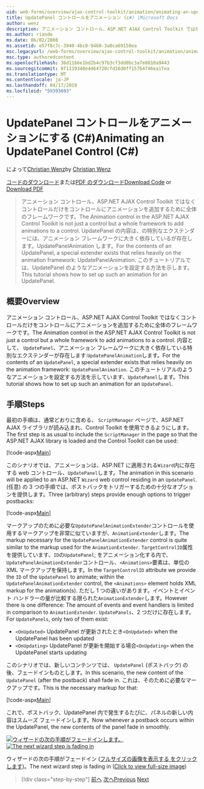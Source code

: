 ```yaml
---
uid: web-forms/overview/ajax-control-toolkit/animation/animating-an-updatepanel-control-cs
title: UpdatePanel コントロールをアニメーション (c#) |Microsoft Docs
author: wenz
description: アニメーション コントロール、ASP.NET AJAX Control Toolkit ではなくコントロールだけをコントロールにアニメーションを追加するために全体のフレームワークです。 内容として、.
ms.author: riande
ms.date: 06/02/2008
ms.assetid: e57f8c7c-3940-4bc0-9468-3a0ca69158ea
msc.legacyurl: /web-forms/overview/ajax-control-toolkit/animation/animating-an-updatepanel-control-cs
msc.type: authoredcontent
ms.openlocfilehash: 36d1166e1bd2b4c97b3cf3dd0bc3a7e8010a9443
ms.sourcegitcommit: 0f1119340e4464720cfd16d0ff15764746ea1fea
ms.translationtype: MT
ms.contentlocale: ja-JP
ms.lasthandoff: 04/17/2019
ms.locfileid: "59393693"
---
```

# <a name="animating-an-updatepanel-control-c"></a><span data-ttu-id="a7a63-104">UpdatePanel コントロールをアニメーションにする (C#)</span><span class="sxs-lookup"><span data-stu-id="a7a63-104">Animating an UpdatePanel Control (C#)</span></span>

<span data-ttu-id="a7a63-105">によって[Christian Wenz](https://github.com/wenz)</span><span class="sxs-lookup"><span data-stu-id="a7a63-105">by [Christian Wenz](https://github.com/wenz)</span></span>

<span data-ttu-id="a7a63-106">[コードのダウンロード](http://download.microsoft.com/download/9/3/f/93f8daea-bebd-4821-833b-95205389c7d0/UpdatePanelAnimation1.cs.zip)または[PDF のダウンロード](http://download.microsoft.com/download/b/6/a/b6ae89ee-df69-4c87-9bfb-ad1eb2b23373/updatepanelanimation1CS.pdf)</span><span class="sxs-lookup"><span data-stu-id="a7a63-106">[Download Code](http://download.microsoft.com/download/9/3/f/93f8daea-bebd-4821-833b-95205389c7d0/UpdatePanelAnimation1.cs.zip) or [Download PDF](http://download.microsoft.com/download/b/6/a/b6ae89ee-df69-4c87-9bfb-ad1eb2b23373/updatepanelanimation1CS.pdf)</span></span>

> <span data-ttu-id="a7a63-107">アニメーション コントロール、ASP.NET AJAX Control Toolkit ではなくコントロールだけをコントロールにアニメーションを追加するために全体のフレームワークです。</span><span class="sxs-lookup"><span data-stu-id="a7a63-107">The Animation control in the ASP.NET AJAX Control Toolkit is not just a control but a whole framework to add animations to a control.</span></span> <span data-ttu-id="a7a63-108">UpdatePanel の内容は、の特別なエクステンダーには、アニメーション フレームワークに大きく依存しているが存在します。UpdatePanelAnimation します。</span><span class="sxs-lookup"><span data-stu-id="a7a63-108">For the contents of an UpdatePanel, a special extender exists that relies heavily on the animation framework: UpdatePanelAnimation.</span></span> <span data-ttu-id="a7a63-109">このチュートリアルでは、UpdatePanel のようなアニメーションを設定する方法を示します。</span><span class="sxs-lookup"><span data-stu-id="a7a63-109">This tutorial shows how to set up such an animation for an UpdatePanel.</span></span>


## <a name="overview"></a><span data-ttu-id="a7a63-110">概要</span><span class="sxs-lookup"><span data-stu-id="a7a63-110">Overview</span></span>

<span data-ttu-id="a7a63-111">アニメーション コントロール、ASP.NET AJAX Control Toolkit ではなくコントロールだけをコントロールにアニメーションを追加するために全体のフレームワークです。</span><span class="sxs-lookup"><span data-stu-id="a7a63-111">The Animation control in the ASP.NET AJAX Control Toolkit is not just a control but a whole framework to add animations to a control.</span></span> <span data-ttu-id="a7a63-112">内容として、 `UpdatePanel`、アニメーション フレームワークに大きく依存している特別なエクステンダーが存在します:`UpdatePanelAnimation`します。</span><span class="sxs-lookup"><span data-stu-id="a7a63-112">For the contents of an `UpdatePanel`, a special extender exists that relies heavily on the animation framework: `UpdatePanelAnimation`.</span></span> <span data-ttu-id="a7a63-113">このチュートリアルのようなアニメーションを設定する方法を示しています、`UpdatePanel`します。</span><span class="sxs-lookup"><span data-stu-id="a7a63-113">This tutorial shows how to set up such an animation for an `UpdatePanel`.</span></span>

## <a name="steps"></a><span data-ttu-id="a7a63-114">手順</span><span class="sxs-lookup"><span data-stu-id="a7a63-114">Steps</span></span>

<span data-ttu-id="a7a63-115">最初の手順は、通常どおりに含める、 `ScriptManager`  ページで、ASP.NET AJAX ライブラリが読み込まれ、Control Toolkit を使用できるようにします。</span><span class="sxs-lookup"><span data-stu-id="a7a63-115">The first step is as usual to include the `ScriptManager` in the page so that the ASP.NET AJAX library is loaded and the Control Toolkit can be used:</span></span>

[!code-aspx[Main](animating-an-updatepanel-control-cs/samples/sample1.aspx)]

<span data-ttu-id="a7a63-116">このシナリオでは、アニメーションは、ASP.NET に適用される`Wizard`内に存在する web コントロール、`UpdatePanel`します。</span><span class="sxs-lookup"><span data-stu-id="a7a63-116">The animation in this scenario will be applied to an ASP.NET `Wizard` web control residing in an `UpdatePanel`.</span></span> <span data-ttu-id="a7a63-117">(任意) の 3 つの手順では、ポストバックをトリガーするための十分なオプションを提供します。</span><span class="sxs-lookup"><span data-stu-id="a7a63-117">Three (arbitrary) steps provide enough options to trigger postbacks:</span></span>

[!code-aspx[Main](animating-an-updatepanel-control-cs/samples/sample2.aspx)]

<span data-ttu-id="a7a63-118">マークアップのために必要な`UpdatePanelAnimationExtender`コントロールを使用するマークアップを非常に似ていますが、`AnimationExtender`します。</span><span class="sxs-lookup"><span data-stu-id="a7a63-118">The markup necessary for the `UpdatePanelAnimationExtender` control is quite similar to the markup used for the `AnimationExtender`.</span></span> <span data-ttu-id="a7a63-119">`TargetControlID`属性を提供しています、`ID`の`UpdatePanel`; をアニメーション化する内で、`UpdatePanelAnimationExtender`コントロール、`<Animations>`要素は、単位の XML マークアップを保持します。</span><span class="sxs-lookup"><span data-stu-id="a7a63-119">In the `TargetControlID` attribute we provide the `ID` of the `UpdatePanel` to animate; within the `UpdatePanelAnimationExtender` control, the `<Animations>` element holds XML markup for the animation(s).</span></span> <span data-ttu-id="a7a63-120">ただし 1 つの違いがあります。イベントとイベント ハンドラーの量が比較する限られた`AnimationExtender`します。</span><span class="sxs-lookup"><span data-stu-id="a7a63-120">However there is one difference: The amount of events and event handlers is limited in comparison to `AnimationExtender`.</span></span> <span data-ttu-id="a7a63-121">`UpdatePanels`、2 つだけに存在します。</span><span class="sxs-lookup"><span data-stu-id="a7a63-121">For `UpdatePanels`, only two of them exist:</span></span>

- <span data-ttu-id="a7a63-122">`<OnUpdated>` UpdatePanel が更新されたとき</span><span class="sxs-lookup"><span data-stu-id="a7a63-122">`<OnUpdated>` when the UpdatePanel has been updated</span></span>
- <span data-ttu-id="a7a63-123">`<OnUpdating>` UpdatePanel が更新を開始する場合</span><span class="sxs-lookup"><span data-stu-id="a7a63-123">`<OnUpdating>` when the UpdatePanel starts updating</span></span>

<span data-ttu-id="a7a63-124">このシナリオでは、新しいコンテンツでは、 `UpdatePanel` (ポストバック) の後、フェードインものとします。</span><span class="sxs-lookup"><span data-stu-id="a7a63-124">In this scenario, the new content of the `UpdatePanel` (after the postback) shall fade in.</span></span> <span data-ttu-id="a7a63-125">これは、そのために必要なマークアップです。</span><span class="sxs-lookup"><span data-stu-id="a7a63-125">This is the necessary markup for that:</span></span>

[!code-aspx[Main](animating-an-updatepanel-control-cs/samples/sample3.aspx)]

<span data-ttu-id="a7a63-126">これで、ポストバック、UpdatePanel 内で発生するたびに、パネルの新しい内容はスムーズ フェードインします。</span><span class="sxs-lookup"><span data-stu-id="a7a63-126">Now whenever a postback occurs within the UpdatePanel, the new contents of the panel fade in smoothly.</span></span>


<span data-ttu-id="a7a63-127">[![ウィザードの次の手順がフェードインします。](animating-an-updatepanel-control-cs/_static/image2.png)](animating-an-updatepanel-control-cs/_static/image1.png)</span><span class="sxs-lookup"><span data-stu-id="a7a63-127">[![The next wizard step is fading in](animating-an-updatepanel-control-cs/_static/image2.png)](animating-an-updatepanel-control-cs/_static/image1.png)</span></span>

<span data-ttu-id="a7a63-128">ウィザードの次の手順がフェードイン ([フルサイズの画像を表示する をクリックします](animating-an-updatepanel-control-cs/_static/image3.png))。</span><span class="sxs-lookup"><span data-stu-id="a7a63-128">The next wizard step is fading in ([Click to view full-size image](animating-an-updatepanel-control-cs/_static/image3.png))</span></span>

> [!div class="step-by-step"]
> <span data-ttu-id="a7a63-129">[前へ](changing-an-animation-using-client-side-code-cs.md)
> [次へ](dynamically-controlling-updatepanel-animations-cs.md)</span><span class="sxs-lookup"><span data-stu-id="a7a63-129">[Previous](changing-an-animation-using-client-side-code-cs.md)
[Next](dynamically-controlling-updatepanel-animations-cs.md)</span></span>
